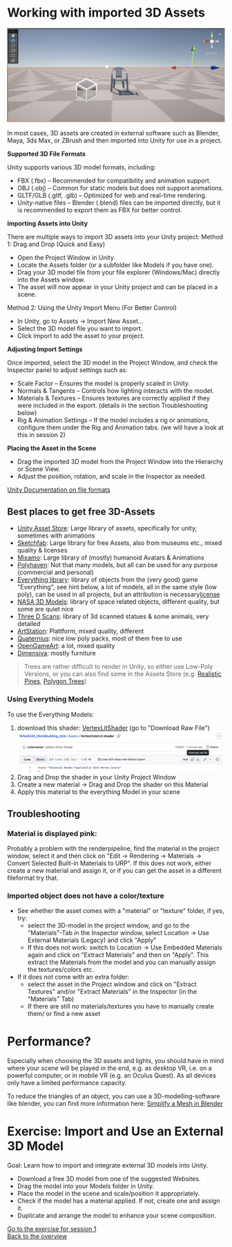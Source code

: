 # <a name="3dassets"></a> Working with imported 3D Assets
![](images/assets.jpeg)

In most cases, 3D assets are created in external software such as Blender, Maya, 3ds Max, or ZBrush and then imported into Unity for use in a project.

**Supported 3D File Formats**

Unity supports various 3D model formats, including:

- FBX (.fbx) – Recommended for compatibility and animation support.
- OBJ (.obj) – Common for static models but does not support animations.
- GLTF/GLB (.gltf, .glb) – Optimized for web and real-time rendering.
- Unity-native files – Blender (.blend) files can be imported directly, but it is recommended to export them as FBX for better control.

**Importing Assets into Unity**

There are multiple ways to import 3D assets into your Unity project:
Method 1: Drag and Drop (Quick and Easy)

- Open the Project Window in Unity.
- Locate the Assets folder (or a subfolder like Models if you have one).
- Drag your 3D model file from your file explorer (Windows/Mac) directly into the Assets window.
- The asset will now appear in your Unity project and can be placed in a scene.

Method 2: Using the Unity Import Menu (For Better Control)

- In Unity, go to Assets → Import New Asset...
- Select the 3D model file you want to import.
- Click Import to add the asset to your project.

**Adjusting Import Settings**

Once imported, select the 3D model in the Project Window, and check the Inspector panel to adjust settings such as:

- Scale Factor – Ensures the model is properly scaled in Unity.
- Normals & Tangents – Controls how lighting interacts with the model.
- Materials & Textures – Ensures textures are correctly applied if they were included in the export. (details in the section Troubleshooting below)
- Rig & Animation Settings – If the model includes a rig or animations, configure them under the Rig and Animation tabs. (we will have a look at this in session 2)

**Placing the Asset in the Scene**

- Drag the imported 3D model from the Project Window into the Hierarchy or Scene View.
- Adjust the position, rotation, and scale in the Inspector as needed.

[Unity Documentation on file formats](https://docs.unity3d.com/2020.1/Documentation/Manual/3D-formats.html)

## Best places to get free 3D-Assets 

- [Unity Asset Store](https://assetstore.unity.com/?category=3d%2Fenvironments&free=true&orderBy=1): Large library of assets, specifically for unity, sometimes with animations 
- [Sketchfab](https://sketchfab.com): Large library for free Assets, also from museums etc., mixed quality & licenses 
- [Mixamo](https://www.mixamo.com/): Large library of (mostly) humanoid Avatars & Animations
- [Polyhaven](https://polyhaven.com/models): Not that many models, but all can be used for any purpose (commercial and personal)
- [Everything library](https://davidoreilly.itch.io/): library of objects from the (very good) game "Everything", see hint below, a lot of models, all in the same style (low poly), can be used in all projects, but an attribution is necessary[license](https://creativecommons.org/licenses/by/4.0/)
- [NASA 3D Models](https://nasa3d.arc.nasa.gov/models): library of space related objects, different quality, but some are quiet nice
- [Three D Scans](https://threedscans.com/): library of 3d scanned statues & some animals, very detailed 
- [ArtStation](https://www.artstation.com/marketplace/game-dev/assets?section=free): Plattform, mixed quality, different
- [Quaternius](https://quaternius.com/): nice low poly packs, most of them free to use
- [OpenGameArt](https://opengameart.org/art-search-advanced?keys=&field_art_type_tid%5B%5D=10&sort_by=count&sort_order=DESC): a lot, mixed quality
- [Dimensiva](https://dimensiva.com/free-3d-models/): mostly furniture

> Trees are rather difficult to render in Unity, so either use Low-Poly Versions, or you can also find some in the Assets Store (e.g. [Realistic Pines](https://assetstore.unity.com/packages/3d/vegetation/trees/realistic-pine-tree-pack-232166), [Polygon Trees](https://assetstore.unity.com/packages/3d/vegetation/trees/polygon-trees-224068))

### Using Everything Models 

To use the Everything Models: 
1. download this shader: [VertexLitShader](Assets/VertexColorLit.shader) (go to "Download Raw File")
![](images/everything.jpeg)
2. Drag and Drop the shader in your Unity Project Window
3. Create a new material -> Drag and Drop the shader on this Material
4. Apply this material to the everything Model in your scene 

## Troubleshooting

### Material is displayed pink: 
Probably a problem with the renderpipeline, find the material in the project window, select it and then click on "Edit -> Rendering -> Materials -> Convert Selected Built-in Materials to URP". If this does not work, either create a new material and assign it, or if you can get the asset in a different fileformat try that. 

### Imported object does not have a color/texture 
- See whether the asset comes with a "material" or "texture" folder, if yes, try: 
	- select the 3D-model in the project window, and go to the "Materials"-Tab in the Inspector window, select Location -> Use External Materials (Legacy) and click "Apply"
	- If this does not work: switch to Location -> Use Embedded Materials again and click on "Extract Materials" and then on "Apply". This extract the Materials from the model and you can manually assign the textures/colors etc. 
- If it does not come with an extra folder: 
	- select the asset in the Project window and click on "Extract Textures" and/or "Extract Materials" in the Inspector (in the "Materials" Tab)
	-  If there are still no materials/textures you have to manually create them/ or find a new asset

# Performance?

Especially when choosing the 3D assets and lights, you should have in mind where your scene will be played in the end, e.g. as desktop VR, i.e. on a powerful computer, or in mobile VR (e.g. an Oculus Quest). As all devices only have a limited performance capacity.

To reduce the triangles of an object, you can use a 3D-modelling-software like blender, you can find more information here: 
[Simplify a Mesh in Blender](https://all3dp.com/2/blender-simplify-mesh-simply-explained/)

# Exercise: Import and Use an External 3D Model

Goal: Learn how to import and integrate external 3D models into Unity.

- Download a free 3D model from one of the suggested Websites.
- Drag the model into your Models folder in Unity.
- Place the model in the scene and scale/position it appropriately.
- Check if the model has a material applied. If not, create one and assign it.
- Duplicate and arrange the model to enhance your scene composition.


[Go to the exercise for session 1](1_Exercise.md)<br>
[Back to the overview](readme.md)

